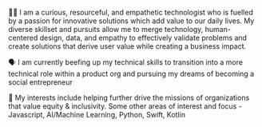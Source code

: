 

👋🏽 I am a curious, resourceful, and empathetic technologist who is fuelled by a passion for innovative solutions which add value to our daily lives.
 My diverse skillset and pursuits allow me to merge technology, human-centered design, data, and empathy to effectively validate problems and create solutions that derive user value while creating a business impact. 

🗣 I am currently beefing up my technical skills to transition into a more technical role within a product org and pursuing my dreams of becoming a social entrepreneur

👥  My interests include helping further drive the missions of organizations that value equity & inclusivity. Some other areas of interest and focus - Javascript, AI/Machine Learning, Python, Swift, Kotlin

